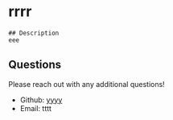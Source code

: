 # rrrr
    
  
    ## Description
    eee
  
  ## Questions
  Please reach out with any additional questions!
  - Github: [yyyy](https://github.com/yyyy)
  - Email:  tttt
  
